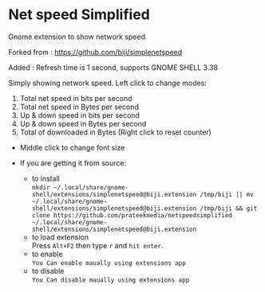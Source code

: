 # Net speed Simplified
Gnome extension to show network speed

Forked from : https://github.com/biji/simplenetspeed

Added : Refresh time is 1 second, supports GNOME SHELL 3.38

Simply showing network speed. Left click to change modes:

1. Total net speed in bits per second
1. Total net speed in Bytes per second
1. Up & down speed in bits per second
1. Up & down speed in Bytes per second
1. Total of downloaded in Bytes (Right click to reset counter)

* Middle click to change font size

* If you are getting it from source:
    - to install  
    ```mkdir ~/.local/share/gnome-shell/extensions/simplenetspeed@biji.extension /tmp/biji || mv ~/.local/share/gnome-shell/extensions/simplenetspeed@biji.extension /tmp/biji && git clone https://github.com/prateekmedia/netspeedsimplified ~/.local/share/gnome-shell/extensions/simplenetspeed@biji.extension```
    - to load extension  
       Press ```Alt+F2``` then type ```r``` and ```hit enter```.
    - to enable  
    ```You Can enable maually using extensions app```
    - to disable  
    ```You Can disable maually using extensions app```
